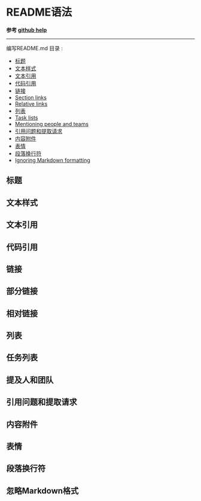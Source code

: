 # README语法
**参考 [github help](https://help.github.com/en/articles/basic-writing-and-formatting-syntax)**  
***
编写README.md 目录 :
- [标题](#标题)
- [文本样式](#文本样式)
- [文本引用](#文本引用)
- [代码引用](#代码引用)
- [链接](#链接)
- [Section links](#部分链接)
- [Relative links](#相对链接)
- [列表](#列表)
- [Task lists](#任务列表)
- [Mentioning people and teams](#提及人和团队)
- [引用问题和提取请求](#引用问题和提取请求)
- [内容附件](#内容附件)
- [表情](#表情)
- [段落换行符](#段落换行符)
- [Ignoring Markdown formatting](#忽略Markdown格式)

## 标题

## 文本样式

## 文本引用

## 代码引用

## 链接

## 部分链接

## 相对链接

## 列表

## 任务列表

## 提及人和团队

## 引用问题和提取请求

## 内容附件

## 表情

## 段落换行符

## 忽略Markdown格式
